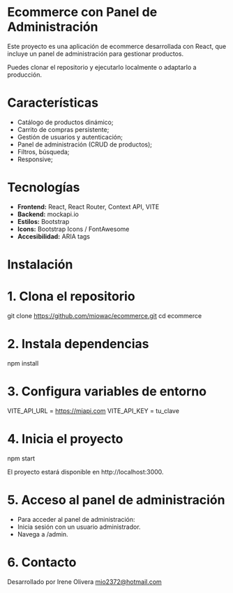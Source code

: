 # Ecommerce con Panel de Administración

Este proyecto es una aplicación de ecommerce desarrollada con React, que incluye un panel de administración para gestionar productos. 

Puedes clonar el repositorio y ejecutarlo localmente o adaptarlo a producción.

# Características

- Catálogo de productos dinámico;
- Carrito de compras persistente;
- Gestión de usuarios y autenticación;
- Panel de administración (CRUD de productos);
- Filtros, búsqueda;
- Responsive;

# Tecnologías

- **Frontend:** React, React Router, Context API, VITE
- **Backend:** mockapi.io
- **Estilos:** Bootstrap
- **Icons:** Bootstrap Icons / FontAwesome
- **Accesibilidad:** ARIA tags

# Instalación

# 1. Clona el repositorio
git clone https://github.com/miowac/ecommerce.git
cd ecommerce

# 2. Instala dependencias
npm install

# 3. Configura variables de entorno
VITE_API_URL = https://miapi.com
VITE_API_KEY = tu_clave

# 4. Inicia el proyecto
npm start

El proyecto estará disponible en http://localhost:3000.

# 5. Acceso al panel de administración
- Para acceder al panel de administración:
- Inicia sesión con un usuario administrador.
- Navega a /admin.

# 6. Contacto
Desarrollado por Irene Olivera
mio2372@hotmail.com